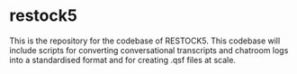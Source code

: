 # restock5
This is the repository for the codebase of RESTOCK5.
This codebase will include scripts for converting conversational transcripts
and chatroom logs into a standardised format and for creating .qsf files at scale.
